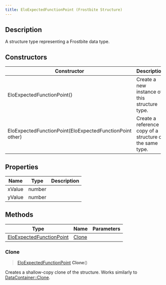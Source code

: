 ```yaml
---
title: EloExpectedFunctionPoint (Frostbite Structure)
---
```

## Description

A structure type representing a Frostbite data type.

## Constructors

| Constructor                                              | Description                                              |
| -------------------------------------------------------- | -------------------------------------------------------- |
| EloExpectedFunctionPoint()                               | Create a new instance of this structure type.            |
| EloExpectedFunctionPoint(EloExpectedFunctionPoint other) | Create a reference copy of a structure of the same type. |

## Properties

| Name   | Type   | Description |
| ------ | ------ | ----------- |
| xValue | number |             |
| yValue | number |             |

## Methods

| Type                                                 | Name            | Parameters |
| ---------------------------------------------------- | --------------- | ---------- |
| [EloExpectedFunctionPoint](EloExpectedFunctionPoint) | [Clone](#clone) |            |

### Clone

> [EloExpectedFunctionPoint](EloExpectedFunctionPoint) **Clone**()

Creates a shallow-copy clone of the structure. Works similarly to [DataContainer::Clone](/vext/ref/cls/shr/datacontainer#clone).
